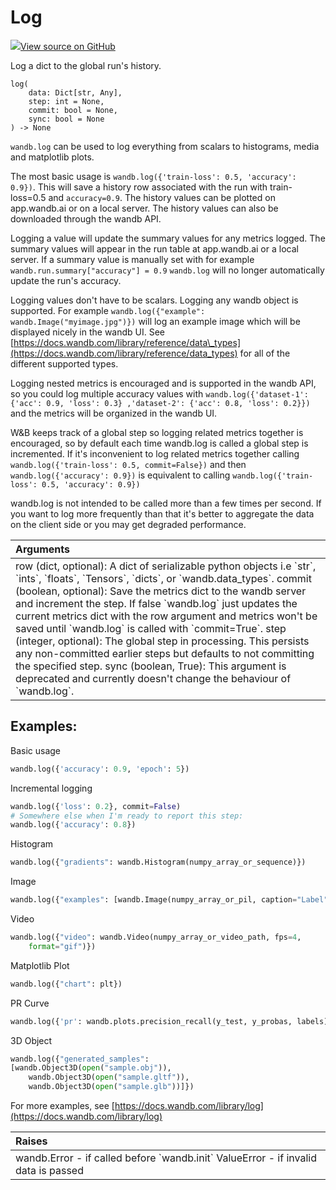 # Log

[![](https://www.tensorflow.org/images/GitHub-Mark-32px.png)View source on GitHub](https://www.github.com/wandb/client/tree/master/wandb/sdk/wandb_run.py#L810-L958)

Log a dict to the global run's history.

```text
log(
    data: Dict[str, Any],
    step: int = None,
    commit: bool = None,
    sync: bool = None
) -> None
```

`wandb.log` can be used to log everything from scalars to histograms, media and matplotlib plots.

The most basic usage is `wandb.log({'train-loss': 0.5, 'accuracy': 0.9})`. This will save a history row associated with the run with train-loss=0.5 and `accuracy=0.9`. The history values can be plotted on app.wandb.ai or on a local server. The history values can also be downloaded through the wandb API.

Logging a value will update the summary values for any metrics logged. The summary values will appear in the run table at app.wandb.ai or a local server. If a summary value is manually set with for example `wandb.run.summary["accuracy"] = 0.9` `wandb.log` will no longer automatically update the run's accuracy.

Logging values don't have to be scalars. Logging any wandb object is supported. For example `wandb.log({"example": wandb.Image("myimage.jpg")})` will log an example image which will be displayed nicely in the wandb UI. See [https://docs.wandb.com/library/reference/data\_types](https://docs.wandb.com/library/reference/data_types) for all of the different supported types.

Logging nested metrics is encouraged and is supported in the wandb API, so you could log multiple accuracy values with `wandb.log({'dataset-1': {'acc': 0.9, 'loss': 0.3} ,'dataset-2': {'acc': 0.8, 'loss': 0.2}})` and the metrics will be organized in the wandb UI.

W&B keeps track of a global step so logging related metrics together is encouraged, so by default each time wandb.log is called a global step is incremented. If it's inconvenient to log related metrics together calling `wandb.log({'train-loss': 0.5, commit=False})` and then `wandb.log({'accuracy': 0.9})` is equivalent to calling `wandb.log({'train-loss': 0.5, 'accuracy': 0.9})`

wandb.log is not intended to be called more than a few times per second. If you want to log more frequently than that it's better to aggregate the data on the client side or you may get degraded performance.

| Arguments |
| :--- |
|  row \(dict, optional\): A dict of serializable python objects i.e \`str\`, \`ints\`, \`floats\`, \`Tensors\`, \`dicts\`, or \`wandb.data\_types\`. commit \(boolean, optional\): Save the metrics dict to the wandb server and increment the step. If false \`wandb.log\` just updates the current metrics dict with the row argument and metrics won't be saved until \`wandb.log\` is called with \`commit=True\`. step \(integer, optional\): The global step in processing. This persists any non-committed earlier steps but defaults to not committing the specified step. sync \(boolean, True\): This argument is deprecated and currently doesn't change the behaviour of \`wandb.log\`. |

## Examples:

Basic usage

```python
wandb.log({'accuracy': 0.9, 'epoch': 5})
```

Incremental logging

```python
wandb.log({'loss': 0.2}, commit=False)
# Somewhere else when I'm ready to report this step:
wandb.log({'accuracy': 0.8})
```

Histogram

```python
wandb.log({"gradients": wandb.Histogram(numpy_array_or_sequence)})
```

Image

```python
wandb.log({"examples": [wandb.Image(numpy_array_or_pil, caption="Label")]})
```

Video

```python
wandb.log({"video": wandb.Video(numpy_array_or_video_path, fps=4,
    format="gif")})
```

Matplotlib Plot

```python
wandb.log({"chart": plt})
```

PR Curve

```python
wandb.log({'pr': wandb.plots.precision_recall(y_test, y_probas, labels)})
```

3D Object

```python
wandb.log({"generated_samples":
[wandb.Object3D(open("sample.obj")),
    wandb.Object3D(open("sample.gltf")),
    wandb.Object3D(open("sample.glb"))]})
```

For more examples, see [https://docs.wandb.com/library/log](https://docs.wandb.com/library/log)

| Raises |
| :--- |
|  wandb.Error - if called before \`wandb.init\` ValueError - if invalid data is passed |

